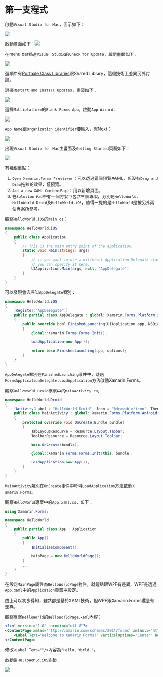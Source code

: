 # 第一支程式

啟動`Visual Studio for Mac`，圖示如下：

![](https://msdnshared.blob.core.windows.net/media/2017/03/vs-for-mac-logo-caption2.png)

啟動畫面如下：![](/images/Day3/01.jpg)

在menu bar點選`Visual Studio`的`Check for Update`，啟動畫面如下：

![](/images/Day3/02.jpg)

選項中有[Portable Class Libraries](https://msdn.microsoft.com/en-us/library/gg597391%28v=vs.100%29.aspx)跟Shared Library，這個技術上差異另外討論。

選擇`Restart and Install Updates`，畫面如下：

![](/images/Day3/03.jpg)

選擇`Multiplatform`的`Blank Forms App`，啟動`App Wizard`：

![](/images/Day3/04.jpg)

`App Name`跟`Organization identifier`要輸入，就Next：

![](/images/Day3/05.jpg)

出現`Visual Studio for Mac`主畫面及`Getting Started`頁面如下：

![](/images/Day3/06.jpg)

有幾個重點：

1. `Open Xamarin.Forms Previewer`：可以透過這個預覽XAML，但沒有`Drag and Draw`拖拉的效果，僅預覽。
2. `Add a new XAML ContentPage`：用以新增頁面。
3. 在`Solution Pad`中有一個方案下包含三個專案，分別是`HelloWorld`、`HelloWorld.Droid`及`HelloWorld.iOS`，值得一提的是`HelloWorld`是被另外兩個專案所參考。

觀察`HelloWorld.iOS`的`Main.cs`：

```csharp
namespace HelloWorld.iOS
{
    public class Application
    {
        // This is the main entry point of the application.
        static void Main(string[] args)
        {
            // if you want to use a different Application Delegate class from "AppDelegate"
            // you can specify it here.
            UIApplication.Main(args, null, "AppDelegate");
        }
    }
}
```

可以發現會去呼叫`AppDelegate`類別：

```csharp
namespace HelloWorld.iOS
{
    [Register("AppDelegate")]
    public partial class AppDelegate : global::Xamarin.Forms.Platform.iOS.FormsApplicationDelegate
    {
        public override bool FinishedLaunching(UIApplication app, NSDictionary options)
        {
            global::Xamarin.Forms.Forms.Init();

            LoadApplication(new App());

            return base.FinishedLaunching(app, options);
        }
    }
}
```

`AppDelegate`類別在`FinishedLaunching`事件中，透過`FormsApplicationDelegate.LoadApplication`方法啟動Xamarin.Forms。

觀察`HelloWorld.Droid`專案中的`MainActivity.cs`，

```csharp
namespace HelloWorld.Droid
{
    [Activity(Label = "HelloWorld.Droid", Icon = "@drawable/icon", Theme = "@style/MyTheme", MainLauncher = true, ConfigurationChanges = ConfigChanges.ScreenSize | ConfigChanges.Orientation)]
    public class MainActivity : global::Xamarin.Forms.Platform.Android.FormsAppCompatActivity
    {
        protected override void OnCreate(Bundle bundle)
        {
            TabLayoutResource = Resource.Layout.Tabbar;
            ToolbarResource = Resource.Layout.Toolbar;

            base.OnCreate(bundle);

            global::Xamarin.Forms.Forms.Init(this, bundle);

            LoadApplication(new App());
        }
    }
}
```

`MainActivity`類別在`OnCreate`事件中呼叫`LoadApplication`方法啟動`Ｘamarin.Forms`。

觀察`HelloWorld`專案中的`App.xaml.cs`，如下：

```csharp
using Xamarin.Forms;

namespace HelloWorld
{
    public partial class App : Application
    {
        public App()
        {
            InitializeComponent();

            MainPage = new HelloWorldPage();
        }
        ...
    }
}
```

在設定`MainPage`屬性為`HelloWorldPage`物件，就這點跟WPF有差異，WPF是透過`App.xaml`中的`Application`頁籤中設定。

由上可以初步得知，雖然都是基於XAML技術，但WPF跟Xamarin.Forms還是有差異。

觀察專案``HelloWorld``的``HelloWorldPage.xaml``內容：

```xml
<?xml version="1.0" encoding="utf-8"?>
<ContentPage xmlns="http://xamarin.com/schemas/2014/forms" xmlns:x="http://schemas.microsoft.com/winfx/2009/xaml" xmlns:local="clr-namespace:HelloWorld" x:Class="HelloWorld.HelloWorldPage">
	<Label Text="Welcome to Xamarin Forms!" VerticalOptions="Center" HorizontalOptions="Center"/>
</ContentPage>
```

修改``<Label Text=""/>``內容為``"Hello, World."``。

啟動對``HelloWorld.iOS``除錯：

![](/images/Day3/09.jpg)


